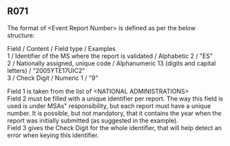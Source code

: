 ## R071
The format of &lt;Event Report Number&gt; is defined as per the below structure:  
   
Field / Content / Field type / Examples  
1 / Identifier of the MS where the report is validated / Alphabetic 2 / "ES"  
2 / Nationally assigned, unique code / Alphanumeric 13 (digits and capital letters) / "2005YTE17UIC2"  
3 / Check Digit / Numeric 1 / "9"  
   
Field 1 is taken from the list of &lt;NATIONAL ADMINISTRATIONS&gt;  
Field 2 must be filled with a unique identifier per report. The way this field is used is under MSAs" responsibility, but each report must have a unique number. It is possible, but not mandatory, that it contains the year when the report was initially submitted (as suggested in the example).  
Field 3 gives the Check Digit for the whole identifier, that will help detect an error when keying this identifier.
